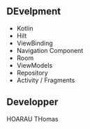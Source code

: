 ## DEvelpment
- Kotlin 
- Hilt
- ViewBinding
- Navigation Component
- Room
- ViewModels
- Repository
- Activity / Fragments

## Developper
HOARAU THomas
